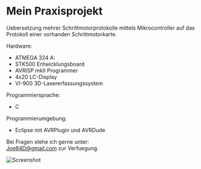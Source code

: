 # Mein Praxisprojekt #

Uebersetzung mehrer Schrittmotorprotokolle mittels Mikrocontroller auf das Protokoll einer vorhanden Schrittmotorkarte.

Hardware:
* ATMEGA 324 A:
* STK500 Entwicklungsboard
* AVRISP mkII Programmer
* 4x20 LC-Display 
* VI-900 3D-Lasererfassungssystem

Programmiersprache: 
* C

Programmierumgebung:
* Eclipse mit AVRPlugin und AVRDude

Bei Fragen stehe ich gerne unter:<br />
<Joe84D@gmail.com>
zur Verfuegung.

![Screenshot](https://lh3.googleusercontent.com/-ivEP3IUFTio/To2-t2WCCWI/AAAAAAAAK6Q/S_i5vczRGeU/s800/IMG_20111005_174923.jpg)
